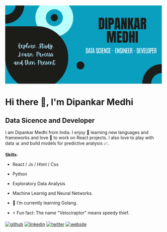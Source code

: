 ![Data Sicence and Developer](https://github.com/Dipankar-Medhi/Dipankar-Medhi/blob/main/Dipankar%20medhi.png)

# Hi there 👋, I'm Dipankar Medhi
## Data Sicence and Developer


I am Dipankar Medhi from India. I enjoy 🤩 learning new languages and frameworks and love 💙 to work on React projects. I also love to play with data 📊 and build models for predictive analysis 📈.

**Skills**:  
- React / Js / Html / Css
- Python
- Exploratory Data Analysis
- Machine Learnig and Neural Networks.


- 🌱 I’m currently learning Golang.
- ⚡ Fun fact: The name "Velociraptor" means speedy thief. 


[<img src='https://cdn.jsdelivr.net/npm/simple-icons@3.0.1/icons/github.svg' alt='github' height='40'>](https://github.com/Dipankar-Medhi)  [<img src='https://cdn.jsdelivr.net/npm/simple-icons@3.0.1/icons/linkedin.svg' alt='linkedin' height='40'>](https://www.linkedin.com/in/dipankarmedhi/)  [<img src='https://cdn.jsdelivr.net/npm/simple-icons@3.0.1/icons/twitter.svg' alt='twitter' height='40'>](https://twitter.com/_dipankarmedhi)  [<img src='https://cdn.jsdelivr.net/npm/simple-icons@3.0.1/icons/icloud.svg' alt='website' height='40'>](https://dipankar-medhi.netlify.app/)  


<!---
Dipankar-Medhi/Dipankar-Medhi is a ✨ special ✨ repository because its `README.md` (this file) appears on your GitHub profile.
You can click the Preview link to take a look at your changes.
--->
